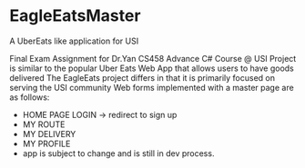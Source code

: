 # EagleEatsMaster
A UberEats like application for USI 

Final Exam Assignment for Dr.Yan CS458 Advance C# Course @ USI
Project is similar to the popular Uber Eats Web App that allows users to have goods delivered 
The EagleEats project differs in that it is primarily focused on serving the USI community 
Web forms implemented with a master page are as follows:
- HOME PAGE LOGIN -> redirect to sign up
- MY ROUTE
- MY DELIVERY 
- MY PROFILE
 - app is subject to change and is still in dev process.
